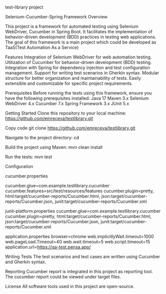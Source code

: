 test-library project


Selenium-Cucumber-Spring Framework
Overview

This project is a framework for automated testing using Selenium WebDriver, Cucumber in Spring Boot.
It facilitates the implementation of behavior-driven development (BDD) practices in testing web applications.
The goal of this framework is a main project which could be developed as TaaS(Test Automation As a Service) 

Features
Integration of Selenium WebDriver for web automation testing.
Utilization of Cucumber for behavior-driven development (BDD) testing.
Integration with Spring for dependency injection and test configuration management.
Support for writing test scenarios in Gherkin syntax.
Modular structure for better organization and maintainability of tests.
Easily extensible and customizable for specific project requirements.


Prerequisites
Before running the tests using this framework, ensure you have the following prerequisites installed:
Java 17
Maven 3.x
Selenium WebDriver 4.x
Cucumber 7.x
Spring Framework 3.x
JUnit 5.x


Getting Started
Clone this repository to your local machine:
https://github.com/emreceva/testlibrary.git

Copy code
git clone <https://github.com/emreceva/testlibrary.git>

Navigate to the project directory:
cd <project-directory>

Build the project using Maven:
mvn clean install

Run the tests:
mvn test

Configuration

cucumber.properties

cucumber.glue=com.example.testlibrary.cucumber
cucumber.features=src/test/resources/features
cucumber.plugin=pretty, html:target/cucumber-reports/Cucumber.html, json:target/cucumber-reports/Cucumber.json, junit:target/cucumber-reports/Cucumber.xml

junit-platform.properties
cucumber.glue=com.example.testlibrary.cucumber
cucumber.plugin=pretty, html:target/cucumber-reports/Cucumber.html, json:target/cucumber-reports/Cucumber.json, junit:target/cucumber-reports/Cucumber.xml

application.properties
browser=chrome
web.implicitlyWait.timeout=1000
web.pageLoad.Timeout=40
web.wait.timeout=5
web.script.timeout=15
application.url=https://qa-test.pensa.app/

Writing Tests
The test scenarios and test cases are written using Cucumber and Gherkin syntax.

Reporting
Cucumber report is integrated in this project as reporting tool. 
The cucumber report could be  viewed under target files.

License
All software tools used in this project are open-source.